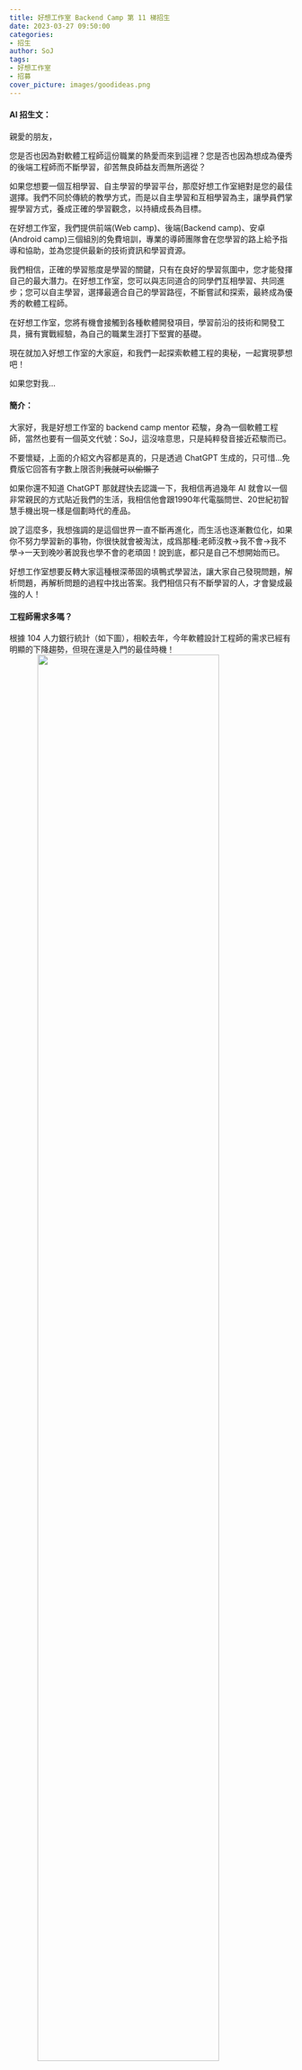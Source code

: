 ```yaml
---
title: 好想工作室 Backend Camp 第 11 梯招生
date: 2023-03-27 09:50:00
categories:
- 招生
author: SoJ
tags:
- 好想工作室
- 招募
cover_picture: images/goodideas.png
---
```

#### AI 招生文：
親愛的朋友，

您是否也因為對軟體工程師這份職業的熱愛而來到這裡？您是否也因為想成為優秀的後端工程師而不斷學習，卻苦無良師益友而無所適從？

如果您想要一個互相學習、自主學習的學習平台，那麼好想工作室絕對是您的最佳選擇。我們不同於傳統的教學方式，而是以自主學習和互相學習為主，讓學員們掌握學習方式，養成正確的學習觀念，以持續成長為目標。

在好想工作室，我們提供前端(Web camp)、後端(Backend camp)、安卓(Android camp)三個組別的免費培訓，專業的導師團隊會在您學習的路上給予指導和協助，並為您提供最新的技術資訊和學習資源。

我們相信，正確的學習態度是學習的關鍵，只有在良好的學習氛圍中，您才能發揮自己的最大潛力。在好想工作室，您可以與志同道合的同學們互相學習、共同進步；您可以自主學習，選擇最適合自己的學習路徑，不斷嘗試和探索，最終成為優秀的軟體工程師。

在好想工作室，您將有機會接觸到各種軟體開發項目，學習前沿的技術和開發工具，擁有實戰經驗，為自己的職業生涯打下堅實的基礎。

現在就加入好想工作室的大家庭，和我們一起探索軟體工程的奧秘，一起實現夢想吧！

如果您對我...

#### 簡介：

大家好，我是好想工作室的 backend camp mentor 菘駿，身為一個軟體工程師，當然也要有一個英文代號：SoJ，這沒啥意思，只是純粹發音接近菘駿而已。

不要懷疑，上面的介紹文內容都是真的，只是透過 ChatGPT 生成的，只可惜...免費版它回答有字數上限否則~~我就可以偷懶了~~

如果你還不知道 ChatGPT 那就趕快去認識一下，我相信再過幾年 AI 就會以一個非常親民的方式貼近我們的生活，我相信他會跟1990年代電腦問世、20世紀初智慧手機出現一樣是個劃時代的產品。

說了這麼多，我想強調的是這個世界一直不斷再進化，而生活也逐漸數位化，如果你不努力學習新的事物，你很快就會被淘汰，成爲那種:老師沒教->我不會->我不學->一天到晚吵著說我也學不會的老頑固！說到底，都只是自己不想開始而已。

好想工作室想要反轉大家這種根深蒂固的填鴨式學習法，讓大家自己發現問題，解析問題，再解析問題的過程中找出答案。我們相信只有不斷學習的人，才會變成最強的人！


#### 工程師需求多嗎？

根據 104 人力銀行統計（如下圖），相較去年，今年軟體設計工程師的需求已經有明顯的下降趨勢，但現在還是入門的最佳時機！
<img class="info" src="/images/202302_job_statistics.png" alt="">

我個人覺得：隨著疫情解封，數位化、軟體需求，確實不如「後疫情時代」帶來的多，但數位化一直都是未來的趨勢！大家看看 AI、元宇宙都吵多少年了，不要小看這些技術，雖然他們還在萌芽期，但爆發真的會像 iPhone 那樣，一火就火個好幾年，所以你不趁現在進場，等它火起來，要入門就晚了。

但不得不說， ChatGPT 的問世，真的讓初階工程師的工作更容易被取代，所以很多簡單的需求，你只要描述的好，程式碼可以透過 AI 生成了，那要工程師幹嘛？
我只能說，debug 跟功能微調都還是要工程師去執行， ChatGPT 的出現，只是加大了入門門檻而已，關鍵還在於如何快速、有效的學習，如果只想靠一個語言、一個框架技術吃到退休，那你只會加快你被 AI 淘汰的速度而已。

#### **你喜歡接受挑戰嗎？**

**挑戰1: 熱忱**
我面談了很多學員，沒有一個不是懷抱熱忱過來的，但是熱忱是需要維持的，如果只靠滿腔熱血就想投入工程師，而無法靜下心來查閱枯燥乏味的文件，那你很快就會失去耐心前進。無論什麼方式，你都得想辦法調適心情，爲自己補血

**挑戰2: 學習力**
科技的進步與改變非常的快。程式語言也是推陳出新，沒幾個月就有新的程式語言、框架、工具、與技術。
更多的追根究底，學習最怕的就是得過且過，如果一開始思路就錯了，只會越走越偏。

**挑戰3: 協作力**
優秀的工程師也是優秀的團隊成員。你寫的程式不只可與機器溝通，更要緊的是跟其他工程師溝通。你要知道，程式碼的「一生」多數時間都是被其他人讀取，這些人常常需要修改程式，或在其基礎上創造新的事物。

你也要知道，沒有什麼完美的設計、服務或工具能夠全面適用於各種狀況。優秀的工程師知道可用的選擇，知道自己手上的資源，做出適宜的權衡。怎麼掌握手上的資源，就要學會怎麼「有效的」溝通


### **好想工作室 Backend Camp 主要學習方向**
系統：Linux or MacOS
語言：PHP
框架：Laravel
資料庫：關聯式資料庫 MySQL
雲端服務：AWS or GCP


### **常見問答**

**Q：參加培訓需要學費或額外費用嗎？**
台南好想工作室 Backend Camp 6 個月培訓期間內免費。

**Q：培訓過程主要為自我學習研究？**
是的。我們沒有老師上課也不會提供課綱。

**Q：有可能彈性調整學習時間？ 晚一點來或固定請假？**
學習效率該如何提升，包含固定生活作息以及每週持續性，皆為學習的一部分。彈性調整，可以視情況晚點來/晚點走。固定請假，需要看個人的情況，因每個人而定。

**Q：因白天工作，有可能晚上或遠端培訓嗎？**
不行！時間是工作室希望學員付出的唯一要求，如果無法付出時間來工作室，建議可以先嘗試上線上課程。

**Q：非相關背景，需每天兩地通勤，已成立家庭是否還合適 Training？**
每個人皆有不同的現實考量，但沒有人能因為這些條件決定你是否適合 training，只有自己能選擇未來要如何前行。這些問題是你的顧慮，與好想考慮學員的條件無關。

**Q：培訓過程感到虛耗時間？**
「時間」是來好想工作室唯一付出的，也是需要自己掌握的學習資源。學習過程感到沒有重心，或在摸索方向，可以與伙伴、mentor以及任何你想討論的人聊聊。不管在不在好想 training，一旦有了方向，請全力以赴，不要想省掉任何該努力的時間，否則還是會有虛秏時間的感覺。

**Q：招募需通過篩選機制？**
對，因為好想工作室的資源有限，希望把資源給需要而適合的人。

### 培訓地點
好想工作室 — 東區北門路2段16號 L2A（台南文創園區內）

### 培訓費用
完全免費

### 招生條件
**乙台筆電，作業系統 Linux / Mac。**
**連續六個月，每週一至五**

### 報名方式
寄件信箱：sojphp@gmail.com
報名期限：即日起至 2023年4月30日 23:59:59 止，因為空間有限，如果招募滿額也會停止繼續招生（如果停止招生會在此標示）。
撰寫主旨：「好想工作室 Backend Camp 申請」
內容格式：
1. 自我簡介 (現居 / 過去學 / 經歷等)。
2. 描述你過去深入研究的主題（不限課業、興趣或是與朋友討論而進一步研究都可以）。
3. 是否曾經有過任何活動的工作人員經驗？解決過什麼問題？
4. 對於「與人交流」和「上台分享」的看法？
5. 回憶過去，感恩、生氣、沮喪的經驗各描述一件事。
6. 為什麼想學習後端的技術？有學習過 web or mobile 的技術嗎？
7. 想來好想工作室的主要原因？
8. 描述你未來想工作的城市？為什麼想在這個城市工作？
9. 獲得消息來源（朋友介紹、Dcard、Facebook 或 PTT 等）。

<style>
.logo {
  display: block;
  margin: auto;
  width: 100%;
}
.info {
  display: block;
  margin: auto;
  width: 80%;
}
</style>
